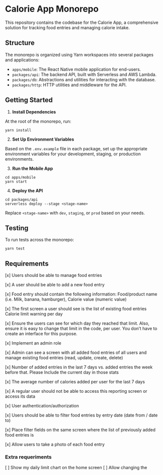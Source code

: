 # Calorie App Monorepo

This repository contains the codebase for the Calorie App, a comprehensive solution for tracking food entries and managing calorie intake.

## Structure

The monorepo is organized using Yarn workspaces into several packages and applications:

- `apps/mobile`: The React Native mobile application for end-users.
- `packages/api`: The backend API, built with Serverless and AWS Lambda.
- `packages/db`: Abstractions and utilities for interacting with the database.
- `packages/http`: HTTP utilities and middleware for the API.

## Getting Started

1. **Install Dependencies**

At the root of the monorepo, run:

```
yarn install
```

2. **Set Up Environment Variables**

Based on the `.env.example` file in each package, set up the appropriate environment variables for your development, staging, or production environments.

3. **Run the Mobile App**

```
cd apps/mobile
yarn start
```

4. **Deploy the API**

```
cd packages/api
serverless deploy --stage <stage-name>
```

Replace `<stage-name>` with `dev`, `staging`, or `prod` based on your needs.

## Testing

To run tests across the monorepo:

```
yarn test
```

## Requirements

[x] Users should be able to manage food entries

[x] A user should be able to add a new food entry

[x] Food entry should contain the following information: Food/product name (i.e. Milk, banana, hamburger), Calorie value (numeric value)

[x] The first screen a user should see is the list of existing food entries
Calorie limit warning per day

[x] Ensure the users can see for which day they reached that limit. Also, ensure it
is easy to change that limit in the code, per user. You don’t have to create an interface for this purpose.

[x] Implement an admin role

[x] Admin can see a screen with all added food entries of all users and manage existing food entries (read, update, create, delete)

[x] Number of added entries in the last 7 days vs. added entries the week before that. Please Include the current day in those stats

[x] The average number of calories added per user for the last 7 days

[x] A regular user should not be able to access this reporting screen or access its data

[x] User authentication/authorization

[x] Users should be able to filter food entries by entry date (date from / date to)

[x] Place filter fields on the same screen where the list of previously added food entries is

[x] Allow users to take a photo of each food entry

### Extra requeriments

[ ] Show my daily limit chart on the home screen
[ ] Allow changing the
